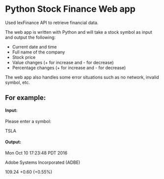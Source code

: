 # Python Stock Finance Web app

Used IexFinance API to retrieve financial data.

The web app is written with Python and will take a stock symbol as input and output the following:
- Current date and time
- Full name of the company
- Stock price
- Value changes (+ for increase and - for decrease)
- Percentage changes (+ for increase and - for decrease)

The web app also handles some error situations such as no network, invalid symbol, etc.


## For example:

#### Input:

Please enter a symbol:

TSLA

#### Output:

Mon Oct 10 17:23:48 PDT 2016

Adobe Systems Incorporated (ADBE)

109.24 +0.60 (+0.55%)

